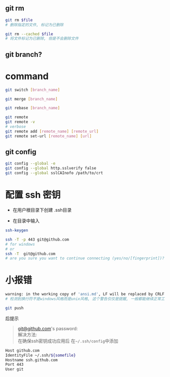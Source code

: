 ## git rm
```sh
git rm $file
# 删除指定的文件, 标记为已删除

git rm --cached $file
# 将文件标记为已删除, 但是不会删除文件
```
## git branch?

# command
```bash
git switch [branch_name]

git merge [branch_name]

git rebase [branch_name]

git remote
git remote -v
# verbose
git remote add [remote_name] [remote_url]
git remote set-url [remote_name] [url]
```
## git config
```sh
git config --global -e
git config --global http.sslverify false
git config --global sslCAInofo /path/to/crt
```
# 配置 ssh 密钥
* 在用户根目录下创建 .ssh目录

* 在目录中输入 
```bash
ssh-keygen
```
```bash
ssh -T -p 443 git@github.com
# for windows
# or
ssh -T  git@github.com
# are you sure you want to continue connecting (yes/no/[fingerprint])? 
```
# 小报错
```bash
warning: in the working copy of 'ansi.md', LF will be replaced by CRLF the next time Git touches it
# 检测到换行符不是windows风格而是unix风格, 这个警告仅仅是提醒, 一般都能继续正常工作
```
```bash
git push 
```
后提示
> git@github.com's password:  
解决方法:  
在确保ssh密钥成功应用后
在`~/.ssh/config`中添加
```bash
Host github.com
IdentityFile ~/.ssh/${somefile}
Hostname ssh.github.com
Port 443
User git
```
